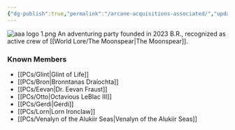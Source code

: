 ```yaml
---
{"dg-publish":true,"permalink":"/arcane-acquisitions-associated/","updated":"2024-12-23T13:21:03.974-05:00"}
---
```


![aaa logo 1.png](/img/user/Images/aaa%20logo%201.png)
An adventuring party founded in 2023 B.R., recognized as active crew of [[World Lore/The Moonspear\|The Moonspear]]. 

### Known Members
- [[PCs/Glint\|Glint of Life]]
- [[PCs/Bron\|Bronntanas Draíochta]]
- [[PCs/Eevan\|Dr. Eevan Fraust]]
- [[PCs/Otto\|Octavious LeBlac III]]
- [[PCs/Gerdi\|Gerdi]] 
- [[PCs/Lorn\|Lorn Ironclaw]]
- [[PCs/Venalyn of the Alukiir Seas\|Venalyn of the Alukiir Seas]]
